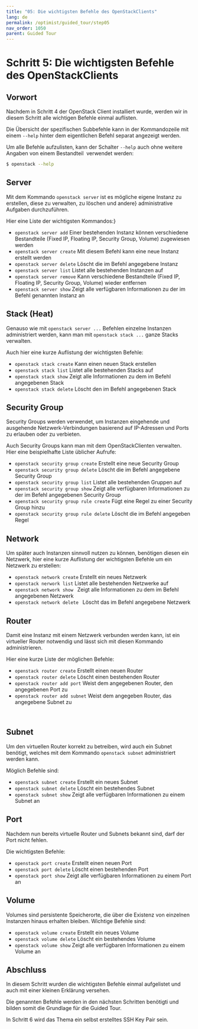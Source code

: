 ```yaml
---
title: "05: Die wichtigsten Befehle des OpenStackClients"
lang: de
permalink: /optimist/guided_tour/step05
nav_order: 1050
parent: Guided Tour
---
```


Schritt 5: Die wichtigsten Befehle des OpenStackClients
=======================================================

Vorwort
-------

Nachdem in Schritt 4 der OpenStack Client installiert wurde,
werden wir in diesem Schritt alle wichtigen Befehle einmal auflisten.

Die Übersicht der spezifischen Subbefehle kann in der Kommandozeile mit
einem `--help` hinter dem eigentlichen Befehl separat angezeigt werden.

Um alle Befehle aufzulisten, kann der Schalter `--help` auch ohne
weitere Angaben von einem Bestandteil  verwendet
werden:

```bash
$ openstack --help
```

Server
------

Mit dem Kommando `openstack server` ist es mögliche eigene Instanz
zu erstellen, diese zu verwalten, zu löschen und
andere} administrative Aufgaben durchzuführen.

Hier eine Liste der wichtigsten Kommandos:}

-   `openstack server add`
    Einer bestehenden Instanz können verschiedene Bestandteile (Fixed IP, Floating IP, Security
    Group, Volume) zugewiesen werden
-   `openstack server create`
    Mit diesem Befehl kann eine neue Instanz erstellt werden
-   `openstack server delete`
    Löscht die im Befehl angegebene Instanz
-   `openstack server list`
    Listet alle bestehenden Instanzen auf
-   `openstack server remove`
    Kann verschiedene Bestandteile (Fixed IP, Floating IP, Security
    Group, Volume) wieder entfernen
-   `openstack server show`
    Zeigt alle verfügbaren Informationen zu der im Befehl genannten
    Instanz an


Stack (Heat)
------------

Genauso wie mit `openstack server ...` Befehlen einzelne Instanzen
administriert werden, kann man mit `openstack stack ...` ganze
Stacks verwalten. 

Auch hier eine kurze Auflistung der wichtigsten Befehle:

-   `openstack stack create`
    Kann einen neuen Stack erstellen
-   `openstack stack list`
    Listet alle bestehenden Stacks auf
-   `openstack stack show`
    Zeigt alle Informationen zu dem im Befehl angegebenen Stack
-   `openstack stack delete`
    Löscht den im Befehl angegebenen Stack

Security Group
--------------

Security Groups werden verwendet, um Instanzen eingehende und ausgehende
Netzwerk-Verbindungen basierend auf IP-Adressen und Ports zu erlauben
oder zu verbieten.

Auch Security Groups kann man mit dem OpenStackClienten verwalten. Hier
eine beispielhafte Liste üblicher Aufrufe:

-   `openstack security group create`
    Erstellt eine neue Security Group 
-   `openstack security group delete`
    Löscht die im Befehl angegebene Security Group
-   `openstack security group list`
    Listet alle bestehenden Gruppen auf
-   `openstack security group show`
    Zeigt alle verfügbaren Informationen zu der im Befehl angegebenen
    Security Group
-   `openstack security group rule create`
    Fügt eine Regel zu einer Security Group hinzu
-   `openstack security group rule delete`
    Löscht die im Befehl angegeben Regel

Network
-------

Um später auch Instanzen sinnvoll nutzen zu können, benötigen diesen ein
Netzwerk, hier eine kurze Auflistung der wichtigsten Befehle um ein
Netzwerk zu erstellen:

-   `openstack network create`
    Erstellt ein neues Netzwerk
-   `openstack nerwork list`
    Listet alle bestehenden Netzwerke auf
-   `openstack network show `
    Zeigt alle Informationen zu dem im Befehl angegebenen Netzwerk
-   `openstack network delete `
    Löscht das im Befehl angegebene Netzwerk

Router
------

Damit eine Instanz mit einem Netzwerk verbunden werden kann, ist ein virtueller
Router notwendig und lässt sich mit diesen Kommando administrieren.

Hier eine kurze Liste der möglichen Befehle:

-   `openstack router create`
    Erstellt einen neuen Router
-   `openstack router delete`
    Löscht einen bestehenden Router
-   `openstack router add port`
    Weist dem angegebenen Router, den angegebenen Port zu
-   `openstack router add subnet`
    Weist dem angegeben Router, das angegebene Subnet zu

 

Subnet
------

Um den virtuellen Router korrekt zu betreiben, wird auch ein Subnet
benötigt, welches mit dem Kommando `openstack subnet` administriert
werden kann.

Möglich Befehle sind:

-   `openstack subnet create`
    Erstellt ein neues Subnet
-   `openstack subnet delete`
    Löscht ein bestehendes Subnet
-   `openstack subnet show`
    Zeigt alle verfügbaren Informationen zu einem Subnet an

Port
----

Nachdem nun bereits virtuelle Router und Subnets bekannt sind, darf der
Port nicht fehlen.

Die wichtigsten Befehle:

-   `openstack port create`
    Erstellt einen neuen Port
-   `openstack port delete`
    Löscht einen bestehenden Port
-   `openstack port show`
    Zeigt alle verfügbaren Informationen zu einem Port an

Volume
------

Volumes sind persistente Speicherorte, die über die Existenz von
einzelnen Instanzen hinaus erhalten bleiben. Wichtige Befehle sind:

-   `openstack volume create`
    Erstellt ein neues Volume
-   `openstack volume delete`
    Löscht ein bestehendes Volume
-   `openstack volume show`
    Zeigt alle verfügbaren Informationen zu einem Volume an

Abschluss
---------

In diesem Schritt wurden die wichtigsten Befehle einmal aufgelistet und
auch mit einer kleinen Erklärung versehen. 

Die genannten Befehle werden in den nächsten Schritten benötigti und
bilden somit die Grundlage für die Guided Tour.

In Schritt 6 wird das Thema ein selbst erstelltes SSH Key Pair
sein.
